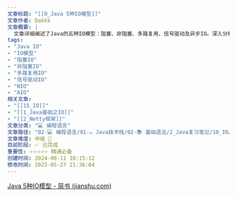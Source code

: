 ```yaml
---
文章标题: "[[0_Java 5种IO模型]]" 
文章作者: Dakkk
文章概要: |
  文章详细阐述了Java的五种IO模型：阻塞、非阻塞、多路复用、信号驱动及异步IO。深入分析每种模型的工作原理、特性和数据传输中的阻塞行为，帮助读者理解不同IO策略的优劣和适用场景，是Java高性能网络编程的核心基础。
tags:
- "Java IO"
- "IO模型"
- "阻塞IO"
- "非阻塞IO"
- "多路复用IO"
- "信号驱动IO"
- "NIO"
- "AIO"
相关文章:
- "[[15_IO]]"
- "[[1_Java基础之IO]]"
- "[[2_Netty框架]]"
文章分类: "💻 编程语言"
文章路径: "02-💻 编程语言/01-☕ Java技术栈/02-📚 基础语法/2_Java复习笔记/10_IO/0_Java 5种IO模型.md"
文章难度: 中级 🌳
目前阶段: ✅ 已完成
重要性: ⭐⭐⭐⭐⭐ 精通必备
创建时间: 2024-08-11 18:15:12
修改时间: 2025-05-27 21:36:04
---
```


[Java 5种IO模型 - 简书 (jianshu.com)](https://www.jianshu.com/p/5257b540c3e5?ivk_sa=1024320u)
